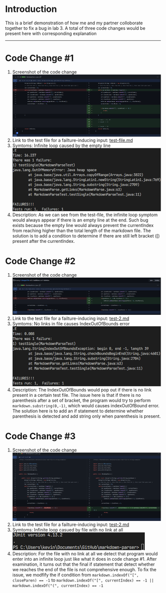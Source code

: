 # Introduction
This is a brief demonstration of how me and my partner colloborate together to fix a bug in lab 3. A total of three code changes would be present here with corresponding explanation

---

# Code Change #1
1. Screenshot of the code change
![Image](image-2/1.1.png)
2. Link to the test file for a failture-inducing input:
[test-file.md](https://github.com/SouKangC-school/markdown-parser/commit/c3ea6387a9e3c5b7e50eaa9766cf3f3e9b2e5897)
3. Symtoms:
Infinite loop caused by the empty line
![Image](image-2\symptom1.png)
4. Description:
As we can see from the test-file, the infinite loop symptom would always appear if there is an empty line at the end. Such bug exists because the empty line would always prevent the currentIndex from reaching higher than the total length of the markdown file. The solution is to add a condition to determine if there are still left bracket ([) present after the currentIndex.

# Code Change #2
1. Screenshot of the code change
![Image](image-2/1.2.png)
2. Link to the test file for a failture-inducing input:
[test-2.md](https://github.com/SouKangC-school/markdown-parser/commit/c59c8b34a0e6655bd058536450ef4d097dfbec54) 
3. Symtoms:
No links in file causes IndexOutOfBounds error
![Image](image-2\symptom2.png)
4. Description:
The IndexOutOfBounds would pop out if there is no link present in a certain test file. The issue here is that if there is no parenthesis after a set of bracket, the program would try to perform `markdown.substring(0,-1)`, which would causes indexOutOfBound error. The solution here is to add an if statement to determine whether parenthesis is detected and add string only when parenthesis is present.

# Code Change #3
1. Screenshot of the code change
![Image](image-2/1.3.png)
2. Link to the test file for a failture-inducing input:
[test-2.md](https://github.com/SouKangC-school/markdown-parser/commit/c59c8b34a0e6655bd058536450ef4d097dfbec54) 
3. Symtoms:
Infinite loop casued by file with no link at all
![Image](image-2\symptom3.png)
4. Description:
For the file with no link at all we detect that program would enter into an infinite loop just like what it does in code change #1. After examination, it turns out that the final if statement that detect whether we reaches the end of the file is not comprehensive enough. To fix the issue, we modfify the if condition from 
`markdown.indexOf("[", closeParen) == -1` to `markdown.indexOf("[", currentIndex) == -1 || markdown.indexOf("(", currentIndex) == -1`